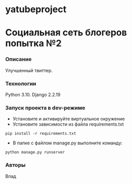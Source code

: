 # yatubeproject
# Социальная сеть блогеров попытка №2
### Описание
Улучшенный твиттер.
### Технологии
Python 3.10.
Django 2.2.19
### Запуск проекта в dev-режиме
- Установите и активируйте виртуальное окружение
- Установите зависимости из файла requirements.txt
```
pip install -r requirements.txt
``` 
- В папке с файлом manage.py выполните команду:
```
python manage.py runserver
```
### Авторы
Влад